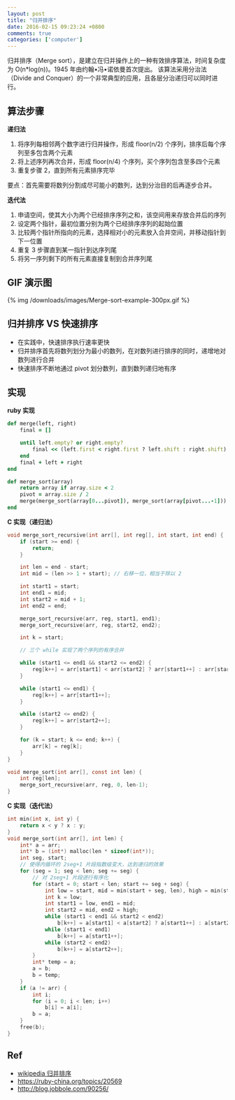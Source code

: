 ```yaml
---
layout: post
title: "归并排序"
date: 2016-02-15 09:23:24 +0800
comments: true
categories: ['computer']
---
```


归并排序（Merge sort），是建立在归并操作上的一种有效排序算法，时间复杂度为 O(n*log(n))。1945 年由约翰•冯•诺依曼首次提出。
该算法采用分治法（Divide and Conquer）的一个非常典型的应用，且各层分治递归可以同时进行。

## 算法步骤

**递归法**

1. 将序列每相邻两个数字进行归并操作，形成 floor(n/2) 个序列，排序后每个序列至多包含两个元素
2. 将上述序列再次合并，形成 floor(n/4) 个序列，买个序列包含至多四个元素
3. 重复步骤 2，直到所有元素排序完毕

要点：首先需要将数列分割成尽可能小的数列，达到分治目的后再逐步合并。

**迭代法**

1. 申请空间，使其大小为两个已经排序序列之和，该空间用来存放合并后的序列
2. 设定两个指针，最初位置分别为两个已经排序序列的起始位置
3. 比较两个指针所指向的元素，选择相对小的元素放入合并空间，并移动指针到下一位置
4. 重复 3 步骤直到某一指针到达序列尾
5. 将另一序列剩下的所有元素直接复制到合并序列尾

## GIF 演示图

{% img /downloads/images/Merge-sort-example-300px.gif %}

## 归并排序 VS 快速排序

- 在实践中，快速排序执行速率更快
- 归并排序首先将数列划分为最小的数列，在对数列进行排序的同时，递增地对数列进行合并
- 快速排序不断地通过 pivot 划分数列，直到数列递归地有序

## 实现

**ruby 实现**

```ruby
def merge(left, right)
    final = []

    until left.empty? or right.empty?
        final << (left.first < right.first ? left.shift : right.shift)
    end
    final + left + right
end

def merge_sort(array)
    return array if array.size < 2
    pivot = array.size / 2
    merge(merge_sort(array[0...pivot]), merge_sort(array[pivot...-1]))
end
```

**C 实现（递归法）**

```c
void merge_sort_recursive(int arr[], int reg[], int start, int end) {
    if (start >= end) {
        return;
    }

    int len = end - start;
    int mid = (len >> 1 + start); // 右移一位，相当于除以 2

    int start1 = start;
    int end1 = mid;
    int start2 = mid + 1;
    int end2 = end;

    merge_sort_recursive(arr, reg, start1, end1);
    merge_sort_recursive(arr, reg, start2, end2);

    int k = start;

    // 三个 while 实现了两个序列的有序合并

    while (start1 <= end1 && start2 <= end2) {
		reg[k++] = arr[start1] < arr[start2] ? arr[start1++] : arr[start2++];
    }

	while (start1 <= end1) {
		reg[k++] = arr[start1++];
    }

	while (start2 <= end2) {
		reg[k++] = arr[start2++];
    }

	for (k = start; k <= end; k++) {
		arr[k] = reg[k];
    }
}

void merge_sort(int arr[], const int len) {
    int reg[len];
    merge_sort_recursive(arr, reg, 0, len-1);
}
```

**C 实现（迭代法）**

```c
int min(int x, int y) {
	return x < y ? x : y;
}
void merge_sort(int arr[], int len) {
	int* a = arr;
	int* b = (int*) malloc(len * sizeof(int*));
	int seg, start;
    // 使得内循环的 2seg+1 片段指数级变大，达到递归的效果
	for (seg = 1; seg < len; seg += seg) {
        // 对 2seg+1 片段进行有序化
		for (start = 0; start < len; start += seg + seg) {
			int low = start, mid = min(start + seg, len), high = min(start + seg + seg, len);
			int k = low;
			int start1 = low, end1 = mid;
			int start2 = mid, end2 = high;
			while (start1 < end1 && start2 < end2)
				b[k++] = a[start1] < a[start2] ? a[start1++] : a[start2++];
			while (start1 < end1)
				b[k++] = a[start1++];
			while (start2 < end2)
				b[k++] = a[start2++];
		}
		int* temp = a;
		a = b;
		b = temp;
	}
	if (a != arr) {
		int i;
		for (i = 0; i < len; i++)
			b[i] = a[i];
		b = a;
	}
	free(b);
}
```

## Ref

- [wikipedia 归并排序](https://zh.wikipedia.org/wiki/归并排序)
- https://ruby-china.org/topics/20569
- http://blog.jobbole.com/90256/
